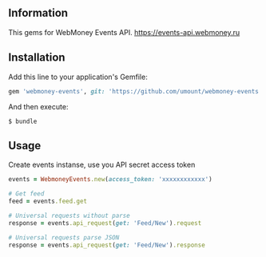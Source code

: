 ## Information

This gems for WebMoney Events API.
https://events-api.webmoney.ru

## Installation

Add this line to your application's Gemfile:

```ruby
gem 'webmoney-events', git: 'https://github.com/umount/webmoney-events.git'
```

And then execute:

```shell
$ bundle
```

## Usage

Create events instanse, use you API secret access token

```ruby
events = WebmoneyEvents.new(access_token: 'xxxxxxxxxxxx')

# Get feed
feed = events.feed.get

# Universal requests without parse
response = events.api_request(get: 'Feed/New').request

# Universal requests parse JSON
response = events.api_request(get: 'Feed/New').response

```
